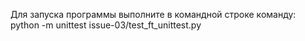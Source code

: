 Для запуска программы выполните в командной строке команду:
python -m unittest issue-03/test_ft_unittest.py

